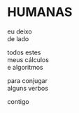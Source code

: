 # HUMANAS

eu deixo\
de lado

todos estes\
meus cálculos\
e algoritmos

para conjugar\
alguns verbos

contigo
